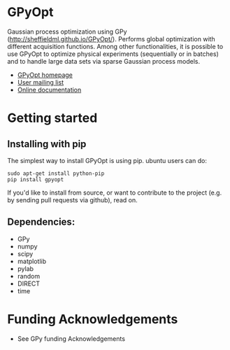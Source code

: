 GPyOpt
======

Gaussian process optimization using GPy (http://sheffieldml.github.io/GPyOpt/). Performs global optimization with different acquisition functions. Among other functionalities, it is possible to use GPyOpt to optimize physical experiments (sequentially or in batches) and to handle large data sets via sparse Gaussian process models. 

* [GPyOpt homepage](http://sheffieldml.github.io/GPyOpt/)
* [User mailing list](TODO)
* [Online documentation](TODO)


Getting started
===============

Installing with pip
-------------------
The simplest way to install GPyOpt is using pip. ubuntu users can do:

    sudo apt-get install python-pip
    pip install gpyopt

If you'd like to install from source, or want to contribute to the project (e.g. by sending pull requests via github), read on.


Dependencies:
------------------------
  - GPy
  - numpy
  - scipy
  - matplotlib
  - pylab
  - random
  - DIRECT
  - time
  

Funding Acknowledgements
========================
* See GPy funding Acknowledgements






